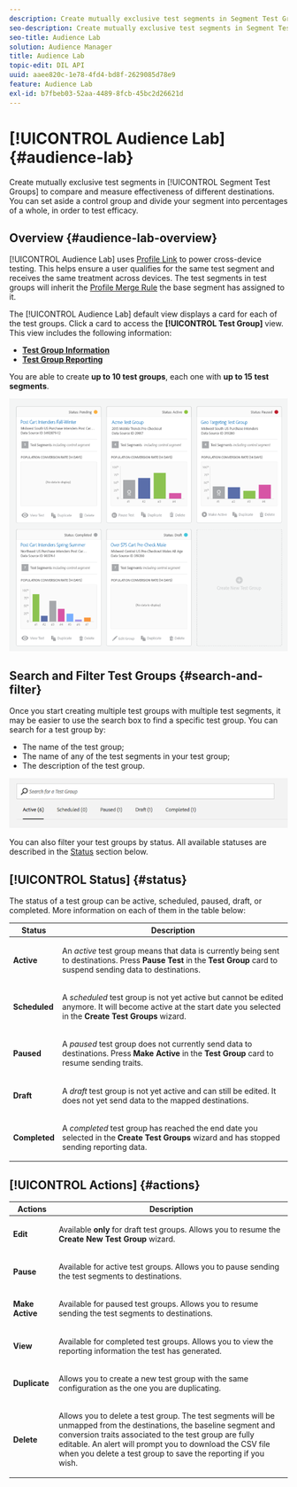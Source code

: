 ```yaml
---
description: Create mutually exclusive test segments in Segment Test Groups to compare and measure effectiveness of different destinations. You can set aside a control group and divide your segment into percentages of a whole, in order to test efficacy.
seo-description: Create mutually exclusive test segments in Segment Test Groups to compare and measure effectiveness of different destinations. You can set aside a control group and divide your segment into percentages of a whole, in order to test efficacy.
seo-title: Audience Lab
solution: Audience Manager
title: Audience Lab
topic-edit: DIL API
uuid: aaee820c-1e78-4fd4-bd8f-2629085d78e9
feature: Audience Lab
exl-id: b7fbeb03-52aa-4489-8fcb-45bc2d26621d
---
```

# [!UICONTROL Audience Lab] {#audience-lab}

Create mutually exclusive test segments in [!UICONTROL Segment Test Groups] to compare and measure effectiveness of different destinations. You can set aside a control group and divide your segment into percentages of a whole, in order to test efficacy.

## Overview {#audience-lab-overview}

[!UICONTROL Audience Lab] uses [Profile Link](../../features/profile-merge-rules/merge-rules-overview.md) to power cross-device testing. This helps ensure a user qualifies for the same test segment and receives the same treatment across devices. The test segments in test groups will inherit the [Profile Merge Rule](../../features/profile-merge-rules/merge-rules-dashboard.md) the base segment has assigned to it.

The [!UICONTROL Audience Lab] default view displays a card for each of the test groups. Click a card to access the **[!UICONTROL Test Group]** view. This view includes the following information:

* **[Test Group Information](../../features/audience-lab/audience-lab-information-view.md)**
* **[Test Group Reporting](../../features/audience-lab/audience-lab-reporting-view.md)**

You are able to create **up to 10 test groups**, each one with **up to 15 test segments**.

![](assets/test-groups-view.PNG)

## Search and Filter Test Groups {#search-and-filter}

Once you start creating multiple test groups with multiple test segments, it may be easier to use the search box to find a specific test group. You can search for a test group by:

* The name of the test group;
* The name of any of the test segments in your test group;
* The description of the test group.

![](assets/search_and_filter_audience_lab.png)

You can also filter your test groups by status. All available statuses are described in the [Status](../../features/audience-lab/audience-lab.md#status) section below.

## [!UICONTROL Status] {#status}

The status of a test group can be active, scheduled, paused, draft, or completed. More information on each of them in the table below:

<table id="table_7A0388BA02E045AC971C06A22DAC2C63"> 
 <thead> 
  <tr> 
   <th colname="col1" class="entry"> Status </th> 
   <th colname="col2" class="entry"> Description </th> 
  </tr> 
 </thead>
 <tbody> 
  <tr> 
   <td colname="col1"> <p> <b><span class="uicontrol"> Active </span></b> </p> </td> 
   <td colname="col2"> <p>An <i>active</i> test group means that data is currently being sent to destinations. Press <b><span class="uicontrol"> Pause Test </span></b> in the <b><span class="uicontrol"> Test Group </span></b> card to suspend sending data to destinations. </p> </td> 
  </tr> 
  <tr> 
   <td colname="col1"> <p> <b><span class="uicontrol"> Scheduled </span></b> </p> </td> 
   <td colname="col2"> <p>A <i>scheduled</i> test group is not yet active but cannot be edited anymore. It will become active at the start date you selected in the <b>Create Test Groups</b> wizard. </p> </td> 
  </tr> 
  <tr> 
   <td colname="col1"> <p> <b><span class="uicontrol"> Paused </span></b> </p> </td> 
   <td colname="col2"> <p>A <i>paused</i> test group does not currently send data to destinations. Press <b><span class="uicontrol"> Make Active </span></b> in the <b><span class="uicontrol"> Test Group </span></b> card to resume sending traits. </p> </td> 
  </tr> 
  <tr> 
   <td colname="col1"> <p> <b><span class="uicontrol"> Draft </span></b> </p> </td> 
   <td colname="col2"> <p>A <i>draft</i> test group is not yet active and can still be edited. It does not yet send data to the mapped destinations. </p> </td> 
  </tr> 
  <tr> 
   <td colname="col1"> <p> <b><span class="uicontrol"> Completed </span></b> </p> </td> 
   <td colname="col2"> <p>A <i>completed</i> test group has reached the end date you selected in the <b><span class="uicontrol"> Create Test Groups </span></b> wizard and has stopped sending reporting data. </p> </td>
  </tr>
 </tbody>
</table>

## [!UICONTROL Actions] {#actions}

<table id="table_481A411E2D2F4FE891595D00E775CF60"> 
 <thead> 
  <tr> 
   <th colname="col1" class="entry"> Actions </th> 
   <th colname="col2" class="entry"> Description </th>
  </tr>
 </thead>
 <tbody> 
  <tr> 
   <td colname="col1"> <p> <b><span class="uicontrol"> Edit </span></b> </p> </td>
   <td colname="col2"> <p>Available <b>only</b> for draft test groups. Allows you to resume the <b><span class="uicontrol"> Create New Test Group </span></b> wizard. </p> </td>
  </tr>
  <tr> 
   <td colname="col1"> <p> <b><span class="uicontrol"> Pause </span></b> </p> </td>
   <td colname="col2"> <p>Available for active test groups. Allows you to pause sending the test segments to destinations. </p> </td>
  </tr>
  <tr> 
   <td colname="col1"> <p> <b><span class="uicontrol"> Make Active </span></b> </p> </td>
   <td colname="col2"> <p>Available for paused test groups. Allows you to resume sending the test segments to destinations. </p> </td>
  </tr>
  <tr> 
   <td colname="col1"> <p> <b><span class="uicontrol"> View </span></b> </p> </td>
   <td colname="col2"> <p>Available for completed test groups. Allows you to view the reporting information the test has generated. </p> </td>
  </tr>
  <tr> 
   <td colname="col1"> <p> <b><span class="uicontrol"> Duplicate </span></b> </p> </td>
   <td colname="col2"> <p>Allows you to create a new test group with the same configuration as the one you are duplicating. </p> </td>
  </tr>
  <tr> 
   <td colname="col1"> <p> <b><span class="uicontrol"> Delete </span></b> </p> </td>
   <td colname="col2"> <p>Allows you to delete a test group. The test segments will be unmapped from the destinations, the baseline segment and conversion traits associated to the test group are fully editable. An alert will prompt you to download the CSV file when you delete a test group to save the reporting if you wish. </p> </td>
  </tr>
 </tbody>
</table>
